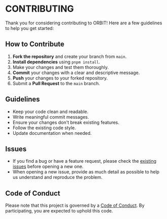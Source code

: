 # CONTRIBUTING

Thank you for considering contributing to ORBIT! Here are a few guidelines to help you get started:

## How to Contribute

1. **Fork the repository** and create your branch from `main`.
2. **Install dependencies** using `pnpm install`.
3. Make your changes and test them thoroughly.
4. **Commit** your changes with a clear and descriptive message.
5. **Push** your changes to your forked repository.
6. Submit a **Pull Request** to the `main` branch.

## Guidelines

- Keep your code clean and readable.
- Write meaningful commit messages.
- Ensure your changes don't break existing features.
- Follow the existing code style.
- Update documentation when needed.

## Issues

- If you find a bug or have a feature request, please check the [existing issues](https://github.com/moq77111113/orbit.dev/issues) before opening a new one.
- When opening a new issue, provide as much detail as possible to help us understand and reproduce the problem.

## Code of Conduct

Please note that this project is governed by a [Code of Conduct](./CODE_OF_CONDUCT.md). By participating, you are expected to uphold this code.

